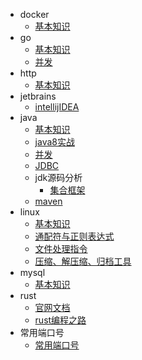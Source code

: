 - docker
    - [基本知识](docker/base/base.md)
- go
    - [基本知识](go/base.md)
    - [并发](go/multithreading/multithreading.md)
- http
    - [基本知识](http/memo.md)
- jetbrains
    - [intellijIDEA](intellijIDEA/base_memo.md)
- java
    - [基本知识](java/base/memo.md)
    - [java8实战](java/base/inAction.md)
    - [并发](java/base/thread.md)
    - [JDBC](java/jdbc/jdbc.md)
    - jdk源码分析
        - [集合框架](java/jdkAnalyze/collection.md)
    - [maven](maven/maven_memo.md)
- linux
    - [基本知识](linux/base/base.md)
    - [通配符与正则表达式](linux/cmd/regular.md)
    - [文件处理指令](linux/cmd/cmd.md)
    - [压缩、解压缩、归档工具](#linux/cmd/zip.md)
- mysql
    - [基本知识](mysql/base/base.md)
- rust
    - [官网文档](Rust/base/base.md)
    - [rust编程之路](Rust/base/rustroad.md)
- 常用端口号
    - [常用端口号](usedport/usedport.md)
